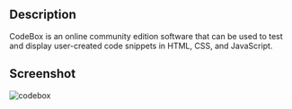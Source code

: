 ## Description

<p>CodeBox is an online community edition software that can be used to test and display user-created code snippets in HTML, CSS, and JavaScript.</p>

## Screenshot

![codebox](https://github.com/geekxByte/CodeBox/assets/115074475/a938219f-a8ed-45f8-8d73-cfd9373437b4)
